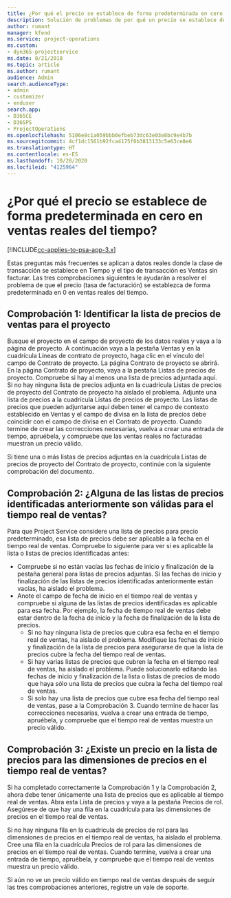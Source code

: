 ```yaml
---
title: ¿Por qué el precio se establece de forma predeterminada en cero en ventas reales del tiempo?
description: Solución de problemas de por qué un precio se establece de forma predeterminada en cero en ventas reales del tiempo.
author: rumant
manager: kfend
ms.service: project-operations
ms.custom:
- dyn365-projectservice
ms.date: 8/21/2018
ms.topic: article
ms.author: rumant
audience: Admin
search.audienceType:
- admin
- customizer
- enduser
search.app:
- D365CE
- D365PS
- ProjectOperations
ms.openlocfilehash: 5106e8c1a059bbb0efbeb73dc63e03e8bc9e4b7b
ms.sourcegitcommit: 4cf1dc1561b92fca4175f0b3813133c5e63ce8e6
ms.translationtype: HT
ms.contentlocale: es-ES
ms.lasthandoff: 10/28/2020
ms.locfileid: "4125964"
---
```

# <a name="why-is-price-defaulting-to-zero-on-time-sales-actuals"></a>¿Por qué el precio se establece de forma predeterminada en cero en ventas reales del tiempo?

[!INCLUDE[cc-applies-to-psa-app-3.x](../includes/cc-applies-to-psa-app-3x.md)]

Estas preguntas más frecuentes se aplican a datos reales donde la clase de transacción se establece en Tiempo y el tipo de transacción es Ventas sin facturar. Las tres comprobaciones siguientes le ayudarán a resolver el problema de que el precio (tasa de facturación) se establezca de forma predeterminada en 0 en ventas reales del tiempo.

## <a name="check-1-identify-the-sales-price-list-for-the-project"></a>Comprobación 1: Identificar la lista de precios de ventas para el proyecto

Busque el proyecto en el campo de proyecto de los datos reales y vaya a la página de proyecto. A continuación vaya a la pestaña Ventas y en la cuadrícula Líneas de contrato de proyecto, haga clic en el vínculo del campo de Contrato de proyecto. La página Contrato de proyecto se abrirá. En la página Contrato de proyecto, vaya a la pestaña Listas de precios de proyecto. Compruebe si hay al menos una lista de precios adjuntada aquí. Si no hay ninguna lista de precios adjunta en la cuadrícula Listas de precios de proyecto del Contrato de proyecto ha aislado el problema. Adjunte una lista de precios a la cuadrícula Listas de precios de proyecto. Las listas de precios que pueden adjuntarse aquí deben tener el campo de contexto establecido en Ventas y el campo de divisa en la lista de precios debe coincidir con el campo de divisa en el Contrato de proyecto. Cuando termine de crear las correcciones necesarias, vuelva a crear una entrada de tiempo, apruébela, y compruebe que las ventas reales no facturadas muestran un precio válido. 

Si tiene una o más listas de precios adjuntas en la cuadrícula Listas de precios de proyecto del Contrato de proyecto, continúe con la siguiente comprobación del documento.

## <a name="check-2-are-any-of-the-price-lists-identified-above-valid-for-the-specific-date-of-the-time-sales-actual"></a>Comprobación 2: ¿Alguna de las listas de precios identificadas anteriormente son válidas para el tiempo real de ventas?

Para que Project Service considere una lista de precios para precio predeterminado, esa lista de precios debe ser aplicable a la fecha en el tiempo real de ventas. Compruebe lo siguiente para ver si es aplicable la lista o listas de precios identificadas antes:
- Compruebe si no están vacías las fechas de inicio y finalización de la pestaña general para listas de precios adjuntas. Si las fechas de inicio y finalización de las listas de precios identificadas anteriormente están vacías, ha aislado el problema. 
- Anote el campo de fecha de inicio en el tiempo real de ventas y compruebe si alguna de las listas de precios identificadas es aplicable para esa fecha. Por ejemplo, la fecha de tiempo real de ventas debe estar dentro de la fecha de inicio y la fecha de finalización de la lista de precios. 
    - Si no hay ninguna lista de precios que cubra esa fecha en el tiempo real de ventas, ha aislado el problema. Modifique las fechas de inicio y finalización de la lista de precios para asegurarse de que la lista de precios cubre la fecha del tiempo real de ventas. 
    - Si hay varias listas de precios que cubren la fecha en el tiempo real de ventas, ha aislado el problema. Puede solucionarlo editando las fechas de inicio y finalización de la lista o listas de precios de modo que haya sólo una lista de precios que cubra la fecha del tiempo real de ventas. 
    - Si solo hay una lista de precios que cubre esa fecha del tiempo real de ventas, pase a la Comprobación 3.
Cuando termine de hacer las correcciones necesarias, vuelva a crear una entrada de tiempo, apruébela, y compruebe que el tiempo real de ventas muestra un precio válido.

## <a name="check-3-is-there-a-price-in-the-price-list-for-the-pricing-dimensions-on-the-time-sales-actual"></a>Comprobación 3: ¿Existe un precio en la lista de precios para las dimensiones de precios en el tiempo real de ventas?

Si ha completado correctamente la Comprobación 1 y la Comprobación 2, ahora debe tener únicamente una lista de precios que es aplicable al tiempo real de ventas. Abra esta Lista de precios y vaya a la pestaña Precios de rol. Asegúrese de que hay una fila en la cuadrícula para las dimensiones de precios en el tiempo real de ventas.

Si no hay ninguna fila en la cuadrícula de precios de rol para las dimensiones de precios en el tiempo real de ventas, ha aislado el problema. Cree una fila en la cuadrícula Precios de rol para las dimensiones de precios en el tiempo real de ventas. Cuando termine, vuelva a crear una entrada de tiempo, apruébela, y compruebe que el tiempo real de ventas muestra un precio válido.

Si aún no ve un precio válido en tiempo real de ventas después de seguir las tres comprobaciones anteriores, registre un vale de soporte. 

